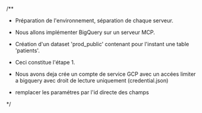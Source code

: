 /**
 * Préparation de l'environnement, séparation de chaque serveur.
 * Nous allons implémenter BigQuery sur un serveur MCP.
 * Création d'un dataset 'prod_public' contenant pour l'instant une table 'patients'.
 * Ceci constitue l'étape 1.

 * Nous avons deja crée un compte de service GCP avec un accées limiter a bigquery avec droit de lecture uniquement (credential.json)

 * remplacer les paramétres par l'id directe des champs

 */